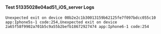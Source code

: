 #### Test 51335028e04ad51_iOS_server Logs


```
Unexpected exit on device 00b2e2c1b30013159b62125fe7f097bdcc055c10 app:Iphone5s-1 code:254,Unexpected exit on device 2a65f58f9902a701b5c9a55b2befb18672927474 app:Iphone6-1 code:254
```
